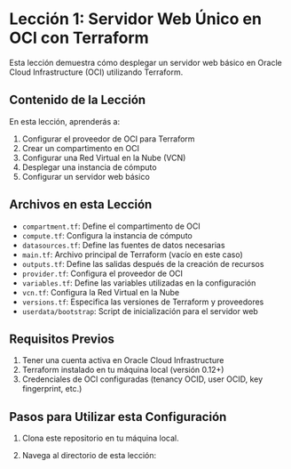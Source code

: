 # Lección 1: Servidor Web Único en OCI con Terraform

Esta lección demuestra cómo desplegar un servidor web básico en Oracle Cloud Infrastructure (OCI) utilizando Terraform.

## Contenido de la Lección

En esta lección, aprenderás a:

1. Configurar el proveedor de OCI para Terraform
2. Crear un compartimento en OCI
3. Configurar una Red Virtual en la Nube (VCN)
4. Desplegar una instancia de cómputo
5. Configurar un servidor web básico

## Archivos en esta Lección

- `compartment.tf`: Define el compartimento de OCI
- `compute.tf`: Configura la instancia de cómputo
- `datasources.tf`: Define las fuentes de datos necesarias
- `main.tf`: Archivo principal de Terraform (vacío en este caso)
- `outputs.tf`: Define las salidas después de la creación de recursos
- `provider.tf`: Configura el proveedor de OCI
- `variables.tf`: Define las variables utilizadas en la configuración
- `vcn.tf`: Configura la Red Virtual en la Nube
- `versions.tf`: Especifica las versiones de Terraform y proveedores
- `userdata/bootstrap`: Script de inicialización para el servidor web

## Requisitos Previos

1. Tener una cuenta activa en Oracle Cloud Infrastructure
2. Terraform instalado en tu máquina local (versión 0.12+)
3. Credenciales de OCI configuradas (tenancy OCID, user OCID, key fingerprint, etc.)

## Pasos para Utilizar esta Configuración

1. Clona este repositorio en tu máquina local.

2. Navega al directorio de esta lección: